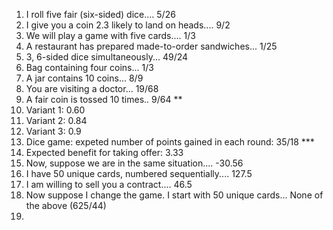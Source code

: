 1. I roll five fair (six-sided) dice.... 5/26
2. I give you a coin 2.3 likely to land on heads.... 9/2
3. We will play a game with five cards.... 1/3
4. A restaurant has prepared made-to-order sandwiches... 1/25
5. 3, 6-sided dice simultaneously... 49/24
6. Bag containing four coins... 1/3
7. A jar contains 10 coins... 8/9
8. You are visiting a doctor... 19/68
9. A fair coin is tossed 10 times.. 9/64 **
10. Variant 1: 0.60
11. Variant 2: 0.84
12. Variant 3: 0.9
13. Dice game: expeted number of points gained in each round: 35/18 ***
14. Expected benefit for taking offer: 3.33
15. Now, suppose we are in the same situation.... -30.56
16. I have 50 unique cards, numbered sequentially.... 127.5
17. I am willing to sell you a contract.... 46.5
18. Now suppose I change the game. I start with 50 unique cards... None of the above (625/44)
19. 